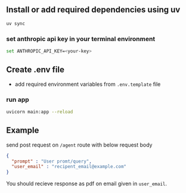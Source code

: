 ## Install or add required dependencies using uv 
```bash 
uv sync
```

### set anthropic api key in your terminal environment
```bash
set ANTHROPIC_API_KEY=<your-key>
```

## Create .env file
- add required environment variables from ```.env.template``` file


### run app 
```bash
uvicorn main:app --reload
```


## Example

send post request on ```/agent``` route with below request body 

```json 
{
  "prompt" : "User promt/query",
  "user_email" : "recipent_email@example.com" 
}
```

You should recieve response as pdf on email given in ```user_email```.



